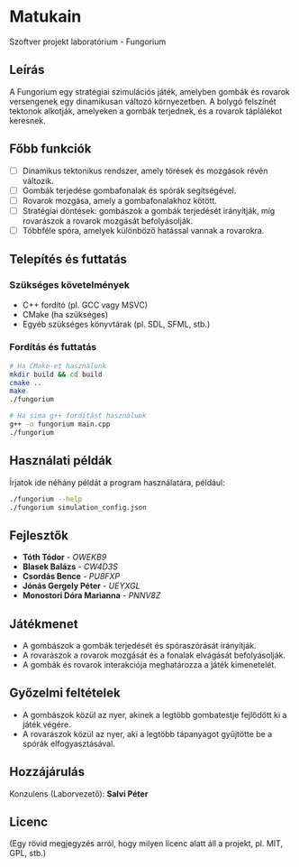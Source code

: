 # Matukain
 Szoftver projekt laboratórium - Fungorium

## Leírás
A Fungorium egy stratégiai szimulációs játék, amelyben gombák és rovarok versengenek egy dinamikusan változó környezetben. A bolygó felszínét tektonok alkotják, amelyeken a gombák terjednek, és a rovarok táplálékot keresnek.

## Főbb funkciók
- [ ] Dinamikus tektonikus rendszer, amely törések és mozgások révén változik.
- [ ] Gombák terjedése gombafonalak és spórák segítségével.
- [ ] Rovarok mozgása, amely a gombafonalakhoz kötött.
- [ ] Stratégiai döntések: gombászok a gombák terjedését irányítják, míg rovarászok a rovarok mozgását befolyásolják.
- [ ] Többféle spóra, amelyek különböző hatással vannak a rovarokra.

## Telepítés és futtatás

### Szükséges követelmények
- C++ fordító (pl. GCC vagy MSVC)
- CMake (ha szükséges)
- Egyéb szükséges könyvtárak (pl. SDL, SFML, stb.)

### Fordítás és futtatás
```sh
# Ha CMake-et használunk
mkdir build && cd build
cmake ..
make
./fungorium

# Ha sima g++ fordítást használunk
g++ -o fungorium main.cpp
./fungorium
```

## Használati példák
Írjatok ide néhány példát a program használatára, például:
```sh
./fungorium --help
./fungorium simulation_config.json
```

## Fejlesztők
- **Tóth Tódor** - *OWEKB9*
- **Blasek Balázs** - *CW4D3S*
- **Csordás Bence** - *PU8FXP*
- **Jónás Gergely Péter** - *UEYXGL*
- **Monostori Dóra Marianna** - *PNNV8Z*

## Játékmenet
- A gombászok a gombák terjedését és spóraszórását irányítják.
- A rovarászok a rovarok mozgását és a fonalak elvágását befolyásolják.
- A gombák és rovarok interakciója meghatározza a játék kimenetelét.

## Győzelmi feltételek
- A gombászok közül az nyer, akinek a legtöbb gombatestje fejlődött ki a játék végére.
- A rovarászok közül az nyer, aki a legtöbb tápanyagot gyűjtötte be a spórák elfogyasztásával.

## Hozzájárulás
Konzulens (Laborvezető):  **Salvi Péter** 

## Licenc
(Egy rövid megjegyzés arról, hogy milyen licenc alatt áll a projekt, pl. MIT, GPL, stb.)
